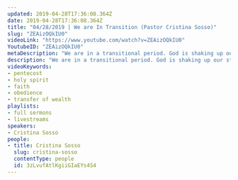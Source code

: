 ```yaml
---
updated: 2019-04-28T17:36:08.364Z
date: 2019-04-28T17:36:08.364Z
title: "04/28/2019 | We are In Transition (Pastor Cristina Sosso)"
slug: "ZEAizOQkIU0"
videoLink: "https://www.youtube.com/watch?v=ZEAizOQkIU0"
YoutubeID: "ZEAizOQkIU0"
metaDescription: "We are in a transitional period. God is shaking up our status quo. We should submit and follow God into glory. "
description: "We are in a transitional period. God is shaking up our status quo. We should submit and follow God into glory. "
videoKeywords:
- pentecost
- holy spirit
- faith
- obedience
- transfer of wealth
playlists:
- full sermons
- livestreams
speakers:
- Cristina Sosso
people:
- title: Cristina Sosso
  slug: cristina-sosso
  contentType: people
  id: 3zLvufAtlKgiiGIaEYs4S4
---
```

